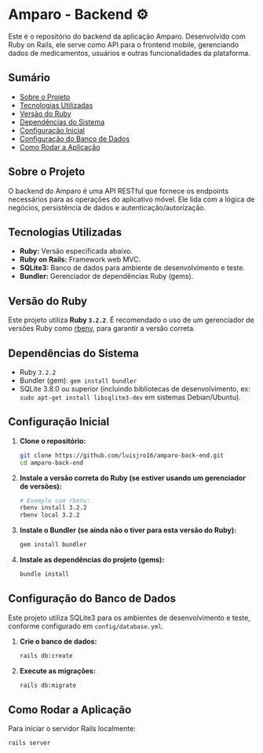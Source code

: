 # Amparo - Backend ⚙️

Este é o repositório do backend da aplicação Amparo. Desenvolvido com Ruby on Rails, ele serve como API para o frontend mobile, gerenciando dados de medicamentos, usuários e outras funcionalidades da plataforma.

## Sumário

* [Sobre o Projeto](#sobre-o-projeto)
* [Tecnologias Utilizadas](#tecnologias-utilizadas)
* [Versão do Ruby](#versão-do-ruby)
* [Dependências do Sistema](#dependências-do-sistema)
* [Configuração Inicial](#configuração-inicial)
* [Configuração do Banco de Dados](#configuração-do-banco-de-dados)
* [Como Rodar a Aplicação](#como-rodar-a-aplicação)
  
## Sobre o Projeto

O backend do Amparo é uma API RESTful que fornece os endpoints necessários para as operações do aplicativo móvel. Ele lida com a lógica de negócios, persistência de dados e autenticação/autorização.

## Tecnologias Utilizadas

* **Ruby:** Versão especificada abaixo.
* **Ruby on Rails:** Framework web MVC.
* **SQLite3:** Banco de dados para ambiente de desenvolvimento e teste.
* **Bundler:** Gerenciador de dependências Ruby (gems).

## Versão do Ruby

Este projeto utiliza **Ruby `3.2.2`**.
É recomendado o uso de um gerenciador de versões Ruby como [rbenv](https://github.com/rbenv/rbenv), para garantir a versão correta.

## Dependências do Sistema

* Ruby `3.2.2`
* Bundler (gem): `gem install bundler`
* SQLite 3.8.0 ou superior (incluindo bibliotecas de desenvolvimento, ex: `sudo apt-get install libsqlite3-dev` em sistemas Debian/Ubuntu).

## Configuração Inicial

1.  **Clone o repositório:**
    ```bash
    git clone https://github.com/luisjro16/amparo-back-end.git
    cd amparo-back-end 
    ```

2.  **Instale a versão correta do Ruby (se estiver usando um gerenciador de versões):**
    ```bash
    # Exemplo com rbenv:
    rbenv install 3.2.2
    rbenv local 3.2.2
    ```

3.  **Instale o Bundler (se ainda não o tiver para esta versão do Ruby):**
    ```bash
    gem install bundler
    ```

4.  **Instale as dependências do projeto (gems):**
    ```bash
    bundle install
    ```

## Configuração do Banco de Dados

Este projeto utiliza SQLite3 para os ambientes de desenvolvimento e teste, conforme configurado em `config/database.yml`.

1.  **Crie o banco de dados:**
    ```bash
    rails db:create
    ```

2.  **Execute as migrações:**
    ```bash
    rails db:migrate
    ```

## Como Rodar a Aplicação

Para iniciar o servidor Rails localmente:

```bash
rails server
```